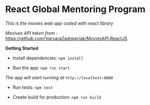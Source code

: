 # React Global Mentoring Program

_This is the movies web app coded with react library_

_Movives API taken from_ : https://github.com/VarvaraZadnepriak/MoviesAPI.ReactJS

**Getting Started**

- Install dependencies:
  `npm install`

- Run the app:
  `npm run start`

_The app will start running at `http://localhost:8080`_

- Run tests:
  `npm test`

- Create build for production:
  `npm run build`
